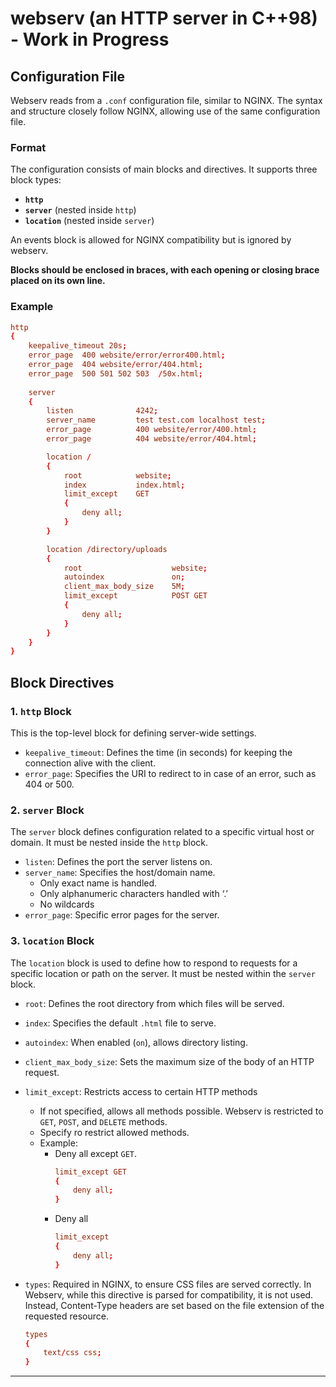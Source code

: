 # webserv (an HTTP server in C++98) - Work in Progress

## Configuration File

Webserv reads from a `.conf` configuration file, similar to NGINX. The syntax and structure closely follow NGINX, allowing use of the same configuration file.

### Format
The configuration consists of main blocks and directives. It supports three block types:

- **`http`** 
- **`server`** (nested inside `http`)
- **`location`** (nested inside `server`)

An events block is allowed for NGINX compatibility but is ignored by webserv. 

**Blocks should be enclosed in braces, with each opening or closing brace placed on its own line.**

### Example

```conf
http  
{
    keepalive_timeout 20s;
    error_page  400 website/error/error400.html;
    error_page  404 website/error/404.html;
    error_page  500 501 502 503  /50x.html;
    
    server 
    {
        listen              4242;
        server_name         test test.com localhost test;
        error_page          400 website/error/400.html;
        error_page          404 website/error/404.html;

        location / 
        {
            root            website;
            index           index.html;
            limit_except    GET
            {
                deny all;
            }
        }

        location /directory/uploads 
        {
            root                    website;
            autoindex               on;
            client_max_body_size    5M;
            limit_except            POST GET
            {
                deny all;
            }
        }
    }
}

```

## Block Directives

### 1. `http` Block

This is the top-level block for defining server-wide settings.

- `keepalive_timeout`: Defines the time (in seconds) for keeping the connection alive with the client.
- `error_page`: Specifies the URI to redirect to in case of an error, such as 404 or 500.

### 2. `server` Block

The `server` block defines configuration related to a specific virtual host or domain. It must be nested inside the `http` block.

- `listen`: Defines the port the server listens on.
- `server_name`: Specifies the host/domain name.
    - Only exact name is handled.
    - Only alphanumeric characters handled with ‘.’
    - No wildcards
- `error_page`: Specific error pages for the server.

### 3. `location` Block

The `location` block is used to define how to respond to requests for a specific location or path on the server. It must be nested within the `server` block.

- `root`: Defines the root directory from which files will be served.
- `index`: Specifies the default `.html` file to serve.
- `autoindex`: When enabled (`on`), allows directory listing.
- `client_max_body_size`:  Sets the maximum size of the body of an HTTP request. 
- `limit_except`: Restricts access to certain HTTP methods
    - If not specified, allows all methods possible. Webserv is restricted to `GET`, `POST`, and `DELETE` methods.
    - Specify ro restrict allowed methods.
    - Example: 
        - Deny all except `GET`.
            ```conf
            limit_except GET 
            {
                deny all;
            }
            ```
        - Deny all
            ```conf
            limit_except 
            {
                deny all;
            }
            ```
- `types`: Required in NGINX, to ensure CSS files are served correctly.  In Webserv, while this directive is parsed for compatibility, it is not used. Instead, Content-Type headers are set based on the file extension of the requested resource.
    
    ```conf
    types 
    {
        text/css css;
    }
    ```

---
